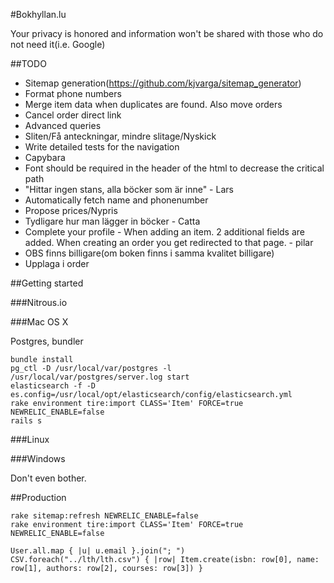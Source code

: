 #Bokhyllan.lu

Your privacy is honored and information won't be shared with those who do not need it(i.e. Google)

##TODO

* Sitemap generation(https://github.com/kjvarga/sitemap_generator)
* Format phone numbers
* Merge item data when duplicates are found. Also move orders
* Cancel order direct link
* Advanced queries
* Sliten/Få anteckningar, mindre slitage/Nyskick
* Write detailed tests for the navigation
* Capybara
* Font should be required in the header of the html to decrease the critical path
* "Hittar ingen stans, alla böcker som är inne" - Lars
* Automatically fetch name and phonenumber
* Propose prices/Nypris
* Tydligare hur man lägger in böcker - Catta
* Complete your profile - When adding an item. 2 additional fields are added. When creating an order you get redirected to that page. - pilar
* OBS finns billigare(om boken finns i samma kvalitet billigare)
* Upplaga i order

##Getting started

###Nitrous.io

###Mac OS X

Postgres, bundler

    bundle install
    pg_ctl -D /usr/local/var/postgres -l /usr/local/var/postgres/server.log start
    elasticsearch -f -D es.config=/usr/local/opt/elasticsearch/config/elasticsearch.yml
    rake environment tire:import CLASS='Item' FORCE=true NEWRELIC_ENABLE=false
    rails s

###Linux

###Windows

Don't even bother.

##Production

    rake sitemap:refresh NEWRELIC_ENABLE=false
    rake environment tire:import CLASS='Item' FORCE=true NEWRELIC_ENABLE=false

    User.all.map { |u| u.email }.join("; ")
    CSV.foreach("../lth/lth.csv") { |row| Item.create(isbn: row[0], name: row[1], authors: row[2], courses: row[3]) }
